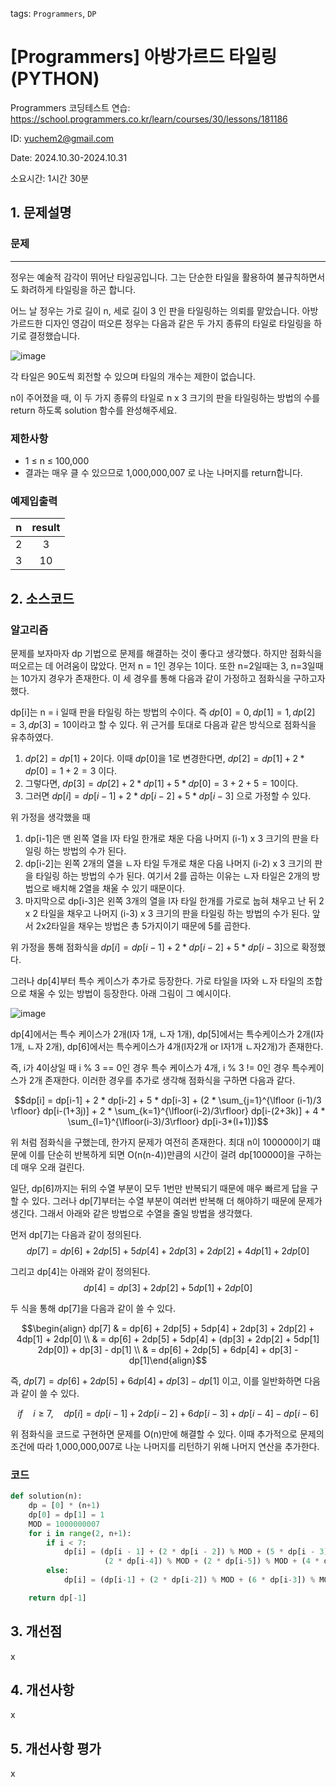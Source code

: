 tags: `Programmers`, `DP`
# [Programmers] 아방가르드 타일링 (PYTHON)
Programmers 코딩테스트 연습: https://school.programmers.co.kr/learn/courses/30/lessons/181186

ID: yuchem2@gmail.com

Date: 2024.10.30-2024.10.31

소요시간: 1시간 30분

## 1. 문제설명

### 문제
---
정우는 예술적 감각이 뛰어난 타일공입니다. 그는 단순한 타일을 활용하여 불규칙하면서도 화려하게 타일링을 하곤 합니다.

어느 날 정우는 가로 길이 n, 세로 길이 3 인 판을 타일링하는 의뢰를 맡았습니다. 아방가르드한 디자인 영감이 떠오른 정우는 다음과 같은 두 가지 종류의 타일로 타일링을 하기로 결정했습니다.

![image](https://github.com/user-attachments/assets/6c94d88c-93b5-4e66-a5e9-4c37eba624f7)

각 타일은 90도씩 회전할 수 있으며 타일의 개수는 제한이 없습니다.

n이 주어졌을 때, 이 두 가지 종류의 타일로 n x 3 크기의 판을 타일링하는 방법의 수를 return 하도록 solution 함수를 완성해주세요.

### 제한사항
+ 1 ≤ n ≤ 100,000
+ 결과는 매우 클 수 있으므로 1,000,000,007 로 나눈 나머지를 return합니다.

### 예제입출력
| n	|result |
| :--: | :--: |
|2	|3|
|3|	10|

## 2. 소스코드

### 알고리즘

문제를 보자마자 dp 기법으로 문제를 해결하는 것이 좋다고 생각했다. 하지만 점화식을 떠오르는 데 어려움이 많았다. 
먼저 n = 1인 경우는 1이다. 또한 n=2일때는 3, n=3일때는 10가지 경우가 존재한다. 이 세 경우를 통해 다음과 같이 가정하고 점화식을 구하고자 했다.

dp[i]는 n = i 일때 판을 타일링 하는 방법의 수이다. 즉 $dp[0] = 0, dp[1] = 1, dp[2] = 3, dp[3] = 10$이라고 할 수 있다.
위 근거를 토대로 다음과 같은 방식으로 점화식을 유추하였다. 

1. $dp[2] = dp[1] + 2$이다. 이때 $dp[0]$을 1로 변경한다면, $dp[2] = dp[1] + 2 * dp[0] = 1 + 2 = 3$ 이다.
2. 그렇다면, $dp[3] = dp[2] + 2 * dp[1] + 5 * dp[0] = 3 + 2 + 5 = 10$이다.
3. 그러면 $dp[i] = dp[i-1] + 2 * dp[i-2] + 5 * dp[i-3]$ 으로 가정할 수 있다.

위 가정을 생각했을 때 
1. dp[i-1]은 맨 왼쪽 열을 l자 타일 한개로 채운 다음 나머지 (i-1) x 3 크기의 판을 타일링 하는 방법의 수가 된다.
2. dp[i-2]는 왼쪽 2개의 열을 ㄴ자 타일 두개로 채운 다음 나머지 (i-2) x 3 크기의 판을 타일링 하는 방법의 수가 된다. 여기서 2를 곱하는 이유는 ㄴ자 타일은 2개의 방법으로 배치해 2열을 채울 수 있기 때문이다.
3. 마지막으로 dp[i-3]은 왼쪽 3개의 열을 l자 타일 한개를 가로로 눕혀 채우고 난 뒤 2 x 2 타일을 채우고 나머지 (i-3) x 3 크기의 판을 타일링 하는 방법의 수가 된다. 앞서 2x2타일을 채우는 방법은 총 5가지이기 때문에 5를 곱한다.

위 가정을 통해 점화식을 $dp[i] = dp[i-1] + 2 * dp[i-2] + 5 * dp[i-3]$으로 확정했다.

그러나 dp[4]부터 특수 케이스가 추가로 등장한다. 가로 타일을 l자와 ㄴ자 타일의 조합으로 채울 수 있는 방법이 등장한다. 아래 그림이 그 예시이다. 

![image](https://github.com/user-attachments/assets/c6b0cf69-13f4-4067-829b-405e9a8f0bd2)

dp[4]에서는 특수 케이스가 2개(l자 1개, ㄴ자 1개), dp[5]에서는 특수케이스가 2개(l자 1개, ㄴ자 2개), dp[6]에서는 특수케이스가 4개(l자2개 or l자1개 ㄴ자2개)가 존재한다. 

즉, i가 4이상일 때  i % 3 == 0인 경우 특수 케이스가 4개, i % 3 != 0인 경우 특수케이스가 2개 존재한다. 이러한 경우를 추가로 생각해 점화식을 구하면 다음과 같다. 

$$dp[i] = dp[i-1] + 2 * dp[i-2] + 5 * dp[i-3] + (2 * \sum_{j=1}^{\lfloor (i-1)/3 \rfloor} dp[i-(1+3j)] + 2 * \sum_{k=1}^{\lfloor(i-2)/3\rfloor} dp[i-(2+3k)] + 4 * \sum_{l=1}^{\lfloor(i-3)/3\rfloor} dp[i-3*(l+1)])$$ 

위 처럼 점화식을 구했는데, 한가지 문제가 여전히 존재한다. 최대 n이 100000이기 떄문에 이를 단순히 반복하게 되면 O(n(n-4))만큼의 시간이 걸려 dp[100000]을 구하는데 매우 오래 걸린다.

일단, dp[6]까지는 뒤의 수열 부분이 모두 1번만 반복되기 때문에 매우 빠르게 답을 구할 수 있다. 그러나 dp[7]부터는 수열 부분이 여러번 반복해 더 해야하기 때문에 문제가 생긴다. 
그래서 아래와 같은 방법으로 수열을 줄일 방법을 생각했다.

먼저 dp[7]는 다음과 같이 정의된다.
$$dp[7] = dp[6] + 2dp[5] + 5dp[4] + 2dp[3] + 2dp[2] + 4dp[1] + 2dp[0]$$

그리고 dp[4]는 아래와 같이 정의된다.
$$dp[4] = dp[3] + 2dp[2] + 5dp[1] + 2dp[0]$$

두 식을 통해 dp[7]을 다음과 같이 쓸 수 있다.

$$\begin{align} dp[7] & = dp[6] + 2dp[5] + 5dp[4] + 2dp[3] + 2dp[2] + 4dp[1] + 2dp[0] \\ & = dp[6] + 2dp[5] + 5dp[4] + (dp[3] + 2dp[2] + 5dp[1] 2dp[0]) + dp[3] - dp[1]  \\ & = dp[6] + 2dp[5] + 6dp[4] + dp[3] - dp[1]\end{align}$$ 

즉, $dp[7] = dp[6] + 2dp[5] + 6dp[4] + dp[3] - dp[1]$ 이고, 이를 일반화하면 다음과 같이 쓸 수 있다. 

$$if \quad i \geq 7, \quad dp[i] = dp[i-1] + 2dp[i-2] + 6dp[i-3] + dp[i-4] - dp[i-6]$$

위 점화식을 코드로 구현하면 문제를 O(n)만에 해결할 수 있다. 이때 추가적으로 문제의 조건에 따라 1,000,000,007로 나눈 나머지를 리턴하기 위해 나머지 연산을 추가한다.

### 코드
```python
def solution(n):
    dp = [0] * (n+1)
    dp[0] = dp[1] = 1
    MOD = 1000000007
    for i in range(2, n+1):
        if i < 7:
            dp[i] = (dp[i - 1] + (2 * dp[i - 2]) % MOD + (5 * dp[i - 3]) % MOD +
                     (2 * dp[i-4]) % MOD + (2 * dp[i-5]) % MOD + (4 * dp[i-6]) % MOD) % MOD
        else:
            dp[i] = (dp[i-1] + (2 * dp[i-2]) % MOD + (6 * dp[i-3]) % MOD + dp[i-4] - dp[i-6]) % MOD

    return dp[-1]
```

## 3. 개선점
x
## 4. 개선사항
x
## 5. 개선사항 평가
x
